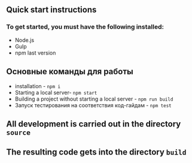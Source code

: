 ## Quick start instructions

### To get started, you must have the following installed:

- Node.js
- Gulp
- npm last version

## Основные команды для работы

- installation - `npm i`
- Starting a local server- `npm start`
- Building a project without starting a local server - `npm run build`
- Запуск тестирования на соответствия код-гайдам - `npm test`

## All development is carried out in the directory `source`

## The resulting code gets into the directory `build`
